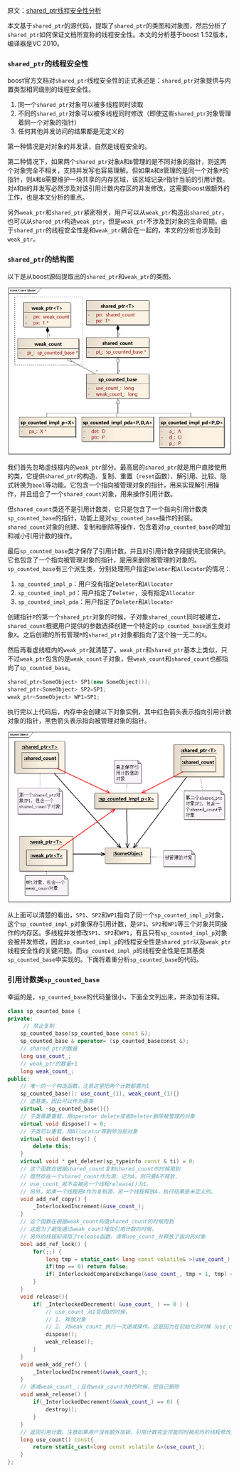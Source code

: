 原文：[shared_ptr线程安全性分析](http://blog.csdn.net/jiangfuqiang/article/details/8292906)

本文基于`shared_ptr`的源代码，提取了`shared_ptr`的类图和对象图，然后分析了`shared_ptr`如何保证文档所宣称的线程安全性。本文的分析基于boost 1.52版本，编译器是VC 2010。

### `shared_ptr`的线程安全性

boost官方文档对`shared_ptr`线程安全性的正式表述是：`shared_ptr`对象提供与内置类型相同级别的线程安全性。

1. 同一个`shared_ptr`对象可以被多线程同时读取
2. 不同的`shared_ptr`对象可以被多线程同时修改（即使这些`shared_ptr`对象管理着同一个对象的指针）
3. 任何其他并发访问的结果都是无定义的

第一种情况是对对象的并发读，自然是线程安全的。

第二种情况下，如果两个`shared_ptr`对象`A`和`B`管理的是不同对象的指针，则这两个对象完全不相关，支持并发写也容易理解。但如果`A`和`B`管理的是同一个对象`P`的指针，则`A`和`B`需要维护一块共享的内存区域，该区域记录`P`指针当前的引用计数。对`A`和`B`的并发写必然涉及对该引用计数内存区的并发修改，这需要boost做额外的工作，也是本文分析的重点。

另外`weak_ptr`和`shared_ptr`紧密相关，用户可以从`weak_ptr`构造出`shared_ptr`，也可以从`shared_ptr`构造`weak_ptr`，但是`weak_ptr`不涉及到对象的生命周期。由于`shared_ptr`的线程安全性是和`weak_ptr`耦合在一起的，本文的分析也涉及到`weak_ptr`。

### `shared_ptr`的结构图

以下是从boost源码提取出的`shared_ptr`和`weak_ptr`的类图。

![](shared_ptr线程安全性分析[转]/1.png)

我们首先忽略虚线框内的`weak_ptr`部分。最高层的`shared_ptr`就是用户直接使用的类，它提供`shared_ptr`的构造、复制、重置（`reset`函数）、解引用、比较、隐式转换为`bool`等功能。它包含一个指向被管理对象的指针，用来实现解引用操作，并且组合了一个`shared_count`对象，用来操作引用计数。

但`shared_count`类还不是引用计数类，它只是包含了一个指向引用计数类`sp_counted_base`的指针，功能上是对`sp_counted_base`操作的封装。`shared_count`对象的创建、复制和删除等操作，包含着对`sp_counted_base`的增加和减小引用计数的操作。

最后`sp_counted_base`类才保存了引用计数，并且对引用计数字段提供无锁保护。它也包含了一个指向被管理对象的指针，是用来删除被管理的对象的。`sp_counted_base`有三个派生类，分别处理用户指定`Deleter`和`Allocator`的情况：

1. `sp_counted_impl_p`：用户没有指定`Deleter`和`Allocator`
2. `sp_counted_impl_pd`：用户指定了`Deleter`，没有指定`Allocator`
3. `sp_counted_impl_pda`：用户指定了`Deleter`和`Allocator`

创建指针`P`的第一个`shared_ptr`对象的时候，子对象`shared_count`同时被建立，`shared_count`根据用户提供的参数选择创建一个特定的`sp_counted_base`派生类对象`X`。之后创建的所有管理`P`的`shared_ptr`对象都指向了这个独一无二的`X`。

然后再看虚线框内的`weak_ptr`就清楚了。`weak_ptr`和`shared_ptr`基本上类似，只不过`weak_ptr`包含的是`weak_count`子对象，但`weak_count`和`shared_count`也都指向了`sp_counted_base`。
```cpp
shared_ptr<SomeObject> SP1(new SomeObject());
shared_ptr<SomeObject> SP2=SP1;
weak_ptr<SomeObject> WP1=SP1;
```
执行完以上代码后，内存中会创建以下对象实例，其中红色箭头表示指向引用计数对象的指针，黑色箭头表示指向被管理对象的指针。

![](shared_ptr线程安全性分析[转]/2.png)

从上面可以清楚的看出，`SP1`、`SP2`和`WP1`指向了同一个`sp_counted_impl_p`对象，这个`sp_counted_impl_p`对象保存引用计数，是`SP1`、`SP2`和`WP1`等三个对象共同操作的内存区。多线程并发修改`SP1`、`SP2`和`WP1`，有且只有`sp_counted_impl_p`对象会被并发修改，因此`sp_counted_impl_p`的线程安全性是`shared_ptr`以及`weak_ptr`线程安全性的关键问题。而`sp_counted_impl_p`的线程安全性是在其基类`sp_counted_base`中实现的。下面将着重分析`sp_counted_base`的代码。

### 引用计数类`sp_counted_base`

幸运的是，`sp_counted_base`的代码量很小，下面全文列出来，并添加有注释。
```cpp
class sp_counted_base {
private:
     // 禁止复制
    sp_counted_base(sp_counted_base const &);
    sp_counted_base & operator= (sp_counted_baseconst &);
    // shared_ptr的数量
    long use_count_;
    // weak_ptr的数量+1
    long weak_count_;
public:
    // 唯一的一个构造函数，注意这里把两个计数都置为1
    sp_counted_base(): use_count_(1), weak_count_(1){}
    // 虚基类，因此可以作为基类
    virtual ~sp_counted_base(){}
    // 子类需要重载，用operator delete或者Deleter删除被管理的对象
    virtual void dispose() = 0;
    // 子类可以重载，用Allocator等删除当前对象
    virtual void destroy() {
        delete this;
    }
    virtual void * get_deleter(sp_typeinfo const & ti) = 0;
    // 这个函数在根据shared_count复制shared_count的时候用到
    // 既然存在一个shared_count作为源，记为A，则只要A不释放，
    // use_count_就不会被另一个线程release()为1。
    // 另外，如果一个线程把A作为复制源，另一个线程释放A，执行结果是未定义的。
    void add_ref_copy() {
        _InterlockedIncrement(&use_count_);
    }
    // 这个函数在根据weak_count构造shared_count的时候用到
    // 这是为了避免通过weak_count增加引用计数的时候，
    // 另外的线程却调用了release函数，清零use_count_并释放了指向的对象
    bool add_ref_lock() {
        for(;;) {
            long tmp = static_cast< long const volatile& >(use_count_);
            if(tmp == 0) return false;
            if(_InterlockedCompareExchange(&use_count_, tmp + 1, tmp) == tmp)return true;
        }
    }
    void release(){
        if( _InterlockedDecrement( &use_count_ ) == 0 ) {
            // use_count_从1变成0的时候，
            // 1. 释放对象
            // 2. 对weak_count_执行一次递减操作。这是因为在初始化的时候（use_count_从0变1时），weak_count初始值为1
            dispose();
            weak_release();
        }
    }
    void weak_add_ref() {
        _InterlockedIncrement(&weak_count_);
    }
    // 递减weak_count_；且在weak_count为0的时候，把自己删除
    void weak_release() {
        if(_InterlockedDecrement(&weak_count_) == 0) {
            destroy();
        }
    }
    // 返回引用计数。注意如果用户没有额外加锁，引用计数完全可能同时被另外的线程修改掉。
    long use_count() const{
        return static_cast<long const volatile &>(use_count_);
    }
};
```
